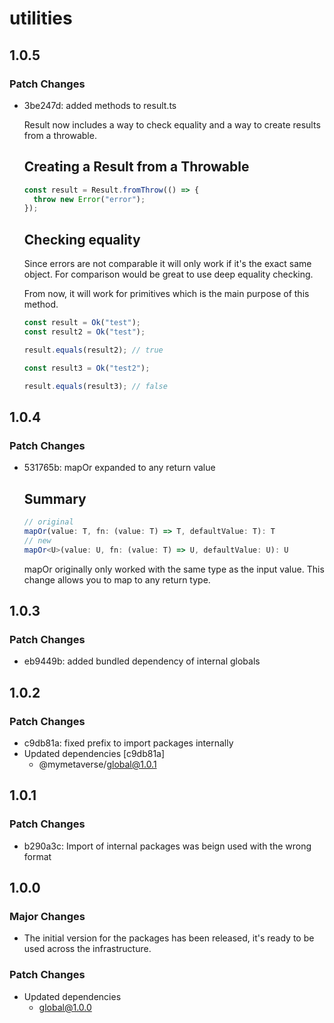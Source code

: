 # utilities

## 1.0.5

### Patch Changes

- 3be247d: added methods to result.ts

  Result now includes a way to check equality and a way to create results
  from a throwable.

  ## Creating a Result from a Throwable

  ```typescript
  const result = Result.fromThrow(() => {
    throw new Error("error");
  });
  ```

  ## Checking equality

  Since errors are not comparable it will only work if it's the exact same object.
  For comparison would be great to use deep equality checking.

  From now, it will work for primitives which is the main purpose of this method.

  ```typescript
  const result = Ok("test");
  const result2 = Ok("test");

  result.equals(result2); // true

  const result3 = Ok("test2");

  result.equals(result3); // false
  ```

## 1.0.4

### Patch Changes

- 531765b: mapOr expanded to any return value

  ## Summary

  ```typescript
  // original
  mapOr(value: T, fn: (value: T) => T, defaultValue: T): T
  // new
  mapOr<U>(value: U, fn: (value: T) => U, defaultValue: U): U
  ```

  mapOr originally only worked with the same type as the input value. This change allows you to map to any return type.

## 1.0.3

### Patch Changes

- eb9449b: added bundled dependency of internal globals

## 1.0.2

### Patch Changes

- c9db81a: fixed prefix to import packages internally
- Updated dependencies [c9db81a]
  - @mymetaverse/global@1.0.1

## 1.0.1

### Patch Changes

- b290a3c: Import of internal packages was beign used with the wrong format

## 1.0.0

### Major Changes

- The initial version for the packages has been released, it's ready to be used across the infrastructure.

### Patch Changes

- Updated dependencies
  - global@1.0.0
